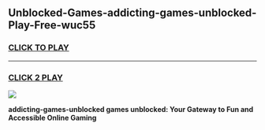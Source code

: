 
## Unblocked-Games-addicting-games-unblocked-Play-Free-wuc55
<h3>
<a href="https://premium76.site?title=addicting-games-unblocked&ref=21A">CLICK TO PLAY</a></h3>
<hr>

<h3>
<a href="https://premium76.site?title=addicting-games-unblocked&ref=21A">CLICK 2 PLAY</a>
  
</h3>

<a href="https://premium76.site?title=addicting-games-unblocked&ref=21A"><img src="https://clearcache.store/games.png"></a>


**addicting-games-unblocked games unblocked: Your Gateway to Fun and Accessible Online Gaming**

